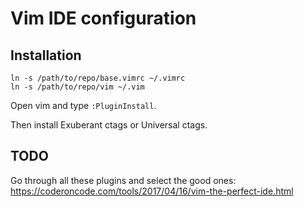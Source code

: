 # Vim IDE configuration

## Installation

```
ln -s /path/to/repo/base.vimrc ~/.vimrc
ln -s /path/to/repo/vim ~/.vim
```

Open vim and type `:PluginInstall`.

Then install Exuberant ctags or Universal ctags.

## TODO

Go through all these plugins and select the good ones: https://coderoncode.com/tools/2017/04/16/vim-the-perfect-ide.html
